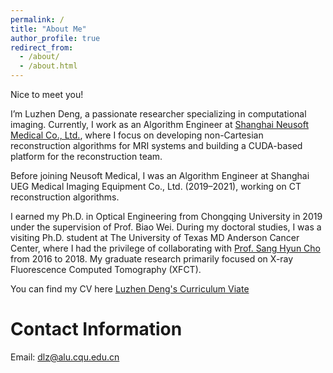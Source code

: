 ```yaml
---
permalink: /
title: "About Me"
author_profile: true
redirect_from: 
  - /about/
  - /about.html
---
```


Nice to meet you!

I’m Luzhen Deng, a passionate researcher specializing in computational imaging. Currently, I work as an Algorithm Engineer at [Shanghai Neusoft Medical Co., Ltd.](https://www.neusoftmedical.com/en/), where I focus on developing non-Cartesian reconstruction algorithms for MRI systems and building a CUDA-based platform for the reconstruction team.

Before joining Neusoft Medical, I was an Algorithm Engineer at Shanghai UEG Medical Imaging Equipment Co., Ltd. (2019–2021), working on CT reconstruction algorithms.

I earned my Ph.D. in Optical Engineering from Chongqing University in 2019 under the supervision of Prof. Biao Wei. During my doctoral studies, I was a visiting Ph.D. student at The University of Texas MD Anderson Cancer Center, where I had the privilege of collaborating with [Prof. Sang Hyun Cho](https://faculty.mdanderson.org/profiles/sang_cho.html) from 2016 to 2018. My graduate research primarily focused on X-ray Fluorescence Computed Tomography (XFCT).

You can find my CV here <a href="https://luzhen-deng.github.io/luzhendeng.github.io/assets/Curriculum Viate-Luzhen Deng 2025.pdf">Luzhen Deng's Curriculum Viate</a>

Contact Information
======
Email: dlz@alu.cqu.edu.cn
